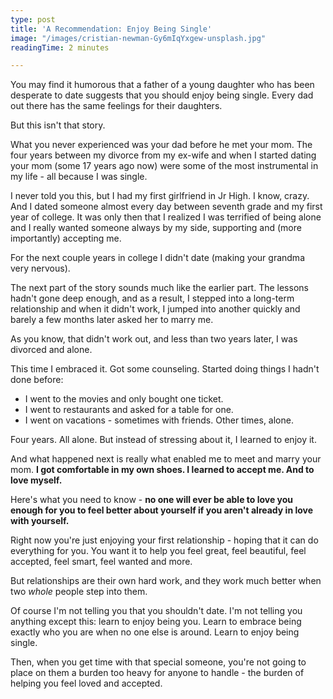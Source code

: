```yaml
---
type: post
title: 'A Recommendation: Enjoy Being Single'
image: "/images/cristian-newman-Gy6mIqYxgew-unsplash.jpg"
readingTime: 2 minutes

---
```

You may find it humorous that a father of a young daughter who has been desperate to date suggests that you should enjoy being single. Every dad out there has the same feelings for their daughters. 

But this isn't that story. 

What you never experienced was your dad before he met your mom. The four years between my divorce from my ex-wife and when I started dating your mom (some 17 years ago now) were some of the most instrumental in my life - all because I was single.

I never told you this, but I had my first girlfriend in Jr High. I know, crazy. And I dated someone almost every day between seventh grade and my first year of college. It was only then that I realized I was terrified of being alone and I really wanted someone always by my side, supporting and (more importantly) accepting me.

For the next couple years in college I didn't date (making your grandma very nervous). 

The next part of the story sounds much like the earlier part. The lessons hadn't gone deep enough, and as a result, I stepped into a long-term relationship and when it didn't work, I jumped into another quickly and barely a few months later asked her to marry me.

As you know, that didn't work out, and less than two years later, I was divorced and alone.

This time I embraced it. Got some counseling. Started doing things I hadn't done before:

* I went to the movies and only bought one ticket.
* I went to restaurants and asked for a table for one.
* I went on vacations - sometimes with friends. Other times, alone.

Four years. All alone. But instead of stressing about it, I learned to enjoy it.

And what happened next is really what enabled me to meet and marry your mom. **I got comfortable in my own shoes. I learned to accept me. And to love myself.**

Here's what you need to know - **no one will ever be able to love you enough for you to feel better about yourself if you aren't already in love with yourself.**

Right now you're just enjoying your first relationship - hoping that it can do everything for you. You want it to help you feel great, feel beautiful, feel accepted, feel smart, feel wanted and more.

But relationships are their own hard work, and they work much better when two _whole_ people step into them.

Of course I'm not telling you that you shouldn't date. I'm not telling you anything except this: learn to enjoy being you. Learn to embrace being exactly who you are when no one else is around. Learn to enjoy being single.

Then, when you get time with that special someone, you're not going to place on them a burden too heavy for anyone to handle - the burden of helping you feel loved and accepted.